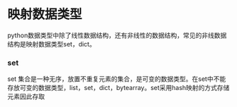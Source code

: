 # 映射数据类型
python数据类型中除了线性数据结构，还有非线性的数据结构，常见的非线数据结构是映射数据类型set，dict。
### set
set 集合是一种无序，放置不重复元素的集合，是可变的数据类型。在set中不能存放可变的数据类型，list，set，dict，bytearray。set采用hash映射的方式存储元素因此存取
<!--stackedit_data:
eyJoaXN0b3J5IjpbLTM0MTkxNzI4NCw0MzU0NzM1MTVdfQ==
-->